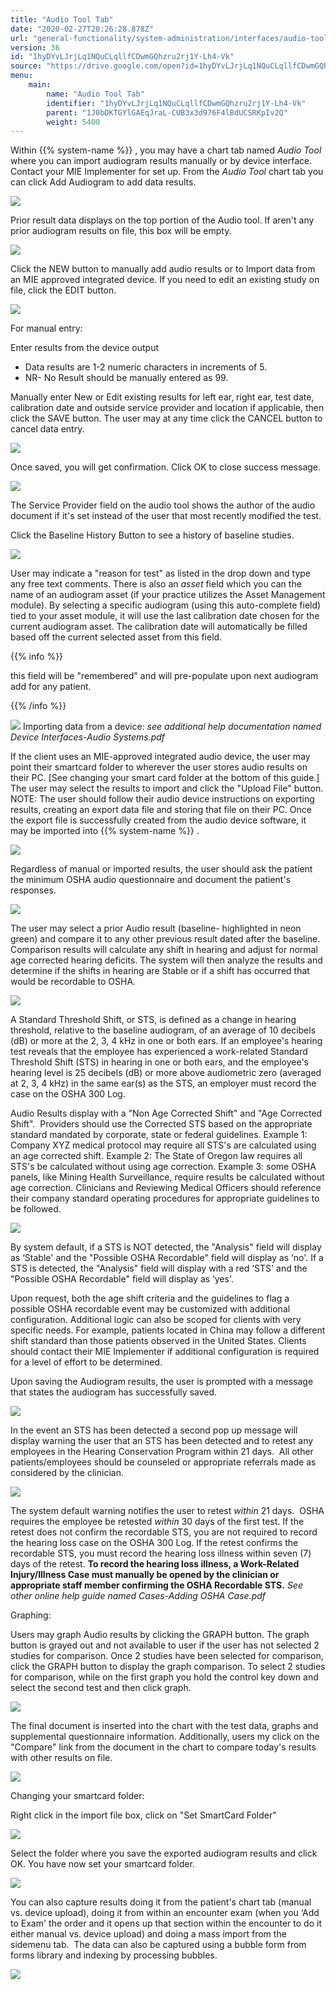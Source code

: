 ```yaml
---
title: "Audio Tool Tab"
date: "2020-02-27T20:26:28.878Z"
url: "general-functionality/system-administration/interfaces/audio-tool-tab.html"
version: 36
id: "1hyDYvLJrjLq1NQuCLqllfCDwmGQhzru2rj1Y-Lh4-Vk"
source: "https://drive.google.com/open?id=1hyDYvLJrjLq1NQuCLqllfCDwmGQhzru2rj1Y-Lh4-Vk"
menu:
    main:
        name: "Audio Tool Tab"
        identifier: "1hyDYvLJrjLq1NQuCLqllfCDwmGQhzru2rj1Y-Lh4-Vk"
        parent: "1J0bDKTGYlGAEqJraL-CUB3x3d976F4lBdUCSRKpIv2Q"
        weight: 5400
---
```

Within {{% system-name %}} , you may have a chart tab named *Audio Tool* where you can import audiogram results manually or by device interface. Contact your MIE Implementer for set up. From the *Audio Tool* chart tab you can click Add Audiogram to add data results.

![](audio-tool-tab.images/image1.png)

Prior result data displays on the top portion of the Audio tool. If aren't any prior audiogram results on file, this box will be empty.

![](audio-tool-tab.images/image3.png)

Click the NEW button to manually add audio results or to Import data from an MIE approved integrated device. If you need to edit an existing study on file, click the EDIT button.

![](audio-tool-tab.images/image4.png)

For manual entry:

Enter results from the device output

* Data results are 1-2 numeric characters in increments of 5.
* NR- No Result should be manually entered as 99.

Manually enter New or Edit existing results for left ear, right ear, test date, calibration date and outside service provider and location if applicable, then click the SAVE button. The user may at any time click the CANCEL button to cancel data entry.

![](audio-tool-tab.images/image6.png)

Once saved, you will get confirmation. Click OK to close success message.

![](audio-tool-tab.images/image7.png)

The Service Provider field on the audio tool shows the author of the audio document if it's set instead of the user that most recently modified the test.

Click the Baseline History Button to see a history of baseline studies.

![](audio-tool-tab.images/image8.png)

User may indicate a "reason for test" as listed in the drop down and type any free text comments. There is also an *asset* field which you can the name of an audiogram asset (if your practice utilizes the Asset Management module). By selecting a specific audiogram (using this auto-complete field) tied to your asset module, it will use the last calibration date chosen for the current audiogram asset. The calibration date will automatically be filled based off the current selected asset from this field.

{{% info %}}

this field will be "remembered" and will pre-populate upon next audiogram add for any patient.

{{% /info %}}


![](audio-tool-tab.images/image9.png)
Importing data from a device: *see additional help documentation named Device Interfaces-Audio Systems.pdf*

If the client uses an MIE-approved integrated audio device, the user may point their smartcard folder to wherever the user stores audio results on their PC. [See changing your smart card folder at the bottom of this guide.] The user may select the results to import and click the "Upload File" button. NOTE: The user should follow their audio device instructions on exporting results, creating an export data file and storing that file on their PC. Once the export file is successfully created from the audio device software, it may be imported into {{% system-name %}} .

![](audio-tool-tab.images/image14.png)

Regardless of manual or imported results, the user should ask the patient the minimum OSHA audio questionnaire and document the patient's responses.

![](audio-tool-tab.images/image15.png)

The user may select a prior Audio result (baseline- highlighted in neon green) and compare it to any other previous result dated after the baseline. Comparison results will calculate any shift in hearing and adjust for normal age corrected hearing deficits. The system will then analyze the results and determine if the shifts in hearing are Stable or if a shift has occurred that would be recordable to OSHA.

![](audio-tool-tab.images/image16.png)

A Standard Threshold Shift, or STS, is defined as a change in hearing threshold, relative to the baseline audiogram, of an average of 10 decibels (dB) or more at the 2, 3, 4 kHz in one or both ears. If an employee's hearing test reveals that the employee has experienced a work-related Standard Threshold Shift (STS) in hearing in one or both ears, and the employee's hearing level is 25 decibels (dB) or more above audiometric zero (averaged at 2, 3, 4 kHz) in the same ear(s) as the STS, an employer must record the case on the OSHA 300 Log.

Audio Results display with a "Non Age Corrected Shift" and "Age Corrected Shift".  Providers should use the Corrected STS based on the appropriate standard mandated by corporate, state or federal guidelines. Example 1: Company XYZ medical protocol may require all STS's are calculated using an age corrected shift. Example 2: The State of Oregon law requires all STS's be calculated without using age correction. Example 3: some OSHA panels, like Mining Health Surveillance, require results be calculated without age correction. Clinicians and Reviewing Medical Officers should reference their company standard operating procedures for appropriate guidelines to be followed.

![](audio-tool-tab.images/image17.png)

By system default, if a STS is NOT detected, the "Analysis" field will display as ‘Stable' and the "Possible OSHA Recordable" field will display as ‘no'. If a STS is detected, the "Analysis" field will display with a red ‘STS' and the "Possible OSHA Recordable" field will display as ‘yes'.

Upon request, both the age shift criteria and the guidelines to flag a possible OSHA recordable event may be customized with additional configuration. Additional logic can also be scoped for clients with very specific needs. For example, patients located in China may follow a different shift standard than those patients observed in the United States. Clients should contact their MIE Implementer if additional configuration is required for a level of effort to be determined.

Upon saving the Audiogram results, the user is prompted with a message that states the audiogram has successfully saved.

![](audio-tool-tab.images/image18.png)

In the event an STS has been detected a second pop up message will display warning the user that an STS has been detected and to retest any employees in the Hearing Conservation Program within 21 days.  All other patients/employees should be counseled or appropriate referrals made as considered by the clinician.

![](https://lh6.googleusercontent.com/mexzHutjO6DTHpdB0RTsqCtVVfQ6IKxSjuM2XOvTbyYJ_V8_rCr-9pOyAzzZBWnbFRefMl9qf7ShZPaOk0uXI0wFtB0-ACQgHFkAOjFkWjJoW1-QjRGZXgs25jbI-FyyjwmXSeYf_7S0Mni_1g)

The system default warning notifies the user to retest *within* 21 days.  OSHA requires the employee be retested *within* 30 days of the first test. If the retest does not confirm the recordable STS, you are not required to record the hearing loss case on the OSHA 300 Log. If the retest confirms the recordable STS, you must record the hearing loss illness within seven (7) days of the retest. **To record the hearing loss illness, a Work-Related Injury/Illness Case must manually be opened by the clinician or appropriate staff member confirming the OSHA Recordable STS.** *See other online help guide named Cases-Adding OSHA Case.pdf*

Graphing:

Users may graph Audio results by clicking the GRAPH button. The graph button is grayed out and not available to user if the user has not selected 2 studies for comparison. Once 2 studies have been selected for comparison, click the GRAPH button to display the graph comparison. To select 2 studies for comparison, while on the first graph you hold the control key down and select the second test and then click graph.

![](https://lh5.googleusercontent.com/j5wXg7_30OczWxYqFxRJA2dZKrKabWS7Z71W4_l62cJMNh4O2zFA_8Mqqu5AaPr9vmq3zZQ0euP7Y00_JmaNN4ub21dXSB_NNyGYG48KX6QB96LQFRcFDJ-X2ATPXLMp4A3UOpEL2TQZ5x02KA)

The final document is inserted into the chart with the test data, graphs and supplemental questionnaire information. Additionally, users my click on the "Compare" link from the document in the chart to compare today's results with other results on file.

![](https://lh6.googleusercontent.com/4pOK7j06aqMfxQfoxBTFUqIQS5bHFgFPj6DuB1XHk_4-FrSkfifwsE0YxbGNRvY7VhZwkEf-gd0i3DioxcsSlSY5AlEBosCPOEZljh2DS8AmpVTv5eNL6hGnh-Fbl56-nVyfHx8CCjtyEkU8JA)

Changing your smartcard folder:

Right click in the import file box, click on "Set SmartCard Folder"

![](https://lh4.googleusercontent.com/Odu9OnZkXPQi1Mor8iBFSF1zuWps5U0SvT1tjja4m301QkhqT-Dw6u7720-fWyvtHVwDXTod-TyMl9gCMqjYVh1o9VBgjKSc_C0ky6NmtZjPadNKKO2ETAlCmOIVFMq8r2XFwpuXq17xtf1D3g)

Select the folder where you save the exported audiogram results and click OK. You have now set your smartcard folder.

![](https://lh6.googleusercontent.com/h6z_uHQC7uluOEe2PvNbkfOUJRMrWWuQ8GLuj7lgoQghJrm4nyCdoSu9cWLpXQ3Ss69EWDZmo2QIMNLl0UKNb9VM4PEcM_RnRDTr2R2hUlxVBVyyN3q8doKeRY47xgCSt1A0eL6dgsltElzTWQ)

You can also capture results doing it from the patient's chart tab (manual vs. device upload), doing it from within an encounter exam (when you ‘Add to Exam' the order and it opens up that section within the encounter to do it either manual vs. device upload) and doing a mass import from the sidemenu tab.  The data can also be captured using a bubble form from forms library and indexing by processing bubbles.

![](https://lh4.googleusercontent.com/2ht9er7751rl18eD4tD09Ug0e_Z-EN2tY2Pwi1nZe6AAUpu_ODQCBSJp2FHJxx8C2OBHmFs13kRgPo5QRPorS4XQtsCzm1WKouGaf2RJwsTXli7KcWKmnNkhFFbFr6FmE2S3hffF7BrudR1meQ)

